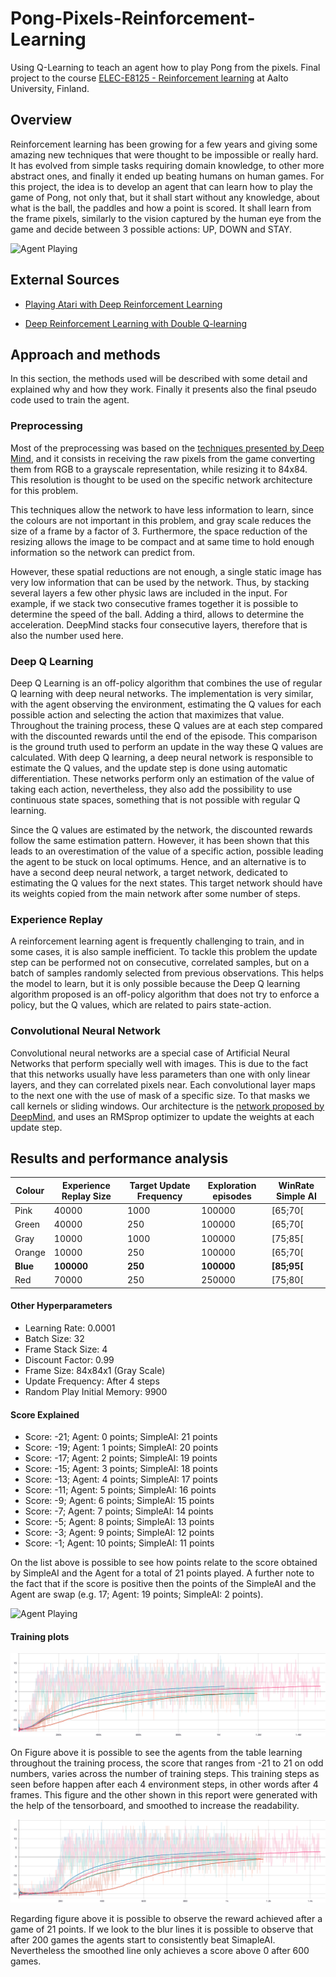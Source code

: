 # Pong-Pixels-Reinforcement-Learning

Using Q-Learning to teach an agent how to play Pong from the pixels. Final project to the course [ELEC-E8125 - Reinforcement learning](https://mycourses.aalto.fi/course/view.php?id=24753) at Aalto University, Finland.


## Overview 

Reinforcement learning has been growing for a few years and giving some amazing new techniques that were thought to be impossible or really hard. It has evolved from simple tasks requiring domain knowledge, to other more abstract ones, and finally it ended up beating humans on human games. For this project, the idea is to develop an agent that can learn how to play the game of Pong, not only that, but it shall start without any knowledge, about what is the ball, the paddles and how a point is scored. It shall learn from the frame pixels, similarly to the vision captured by the human eye from the game and decide between 3 possible actions: UP, DOWN and STAY.

![Agent Playing](https://raw.githubusercontent.com/NetoPedro/Pong-Pixels-Reinforcement-Learning/master/images/image_2.png)

## External Sources 

- [Playing Atari with Deep Reinforcement Learning](https://arxiv.org/pdf/1312.5602.pdf)

- [Deep Reinforcement Learning with Double Q-learning](https://arxiv.org/pdf/1509.06461.pdf)


## Approach and methods

In this section, the methods used will be described with some detail and explained why and how they work. Finally it presents also the final pseudo code used to train the agent. 

### Preprocessing

Most of the preprocessing was based on the [techniques presented by Deep Mind](https://arxiv.org/pdf/1312.5602.pdf), and it consists in receiving the raw pixels from the game converting them from RGB to a grayscale representation, while resizing it to 84x84. This resolution is thought to be used on the specific network architecture for this problem. 

This techniques allow the network to have less information to learn, since the colours are not important in this problem, and gray scale reduces the size of a frame by a factor of 3. Furthermore, the space reduction of the resizing allows the image to be compact and at same time to hold enough information so the network can predict from. 

However, these spatial reductions are not enough, a single static image has very low information that can be used by the network. Thus, by stacking several layers a few other physic laws are included in the input. For example, if we stack two consecutive frames together it is possible to determine the speed of the ball. Adding a third, allows to determine the acceleration. DeepMind stacks four consecutive layers, therefore that is also the number used here. 

### Deep Q Learning

Deep Q Learning is an off-policy algorithm that combines the use of regular Q learning with deep neural networks. The implementation is very similar, with the agent observing the environment, estimating the Q values for each possible action and selecting the action that maximizes that value.  Throughout the training process, these Q values are at each step compared with the discounted rewards until the end of the episode. This comparison is the ground truth used to perform an update in the way these Q values are calculated. With deep Q learning, a deep neural network is responsible to estimate the Q values, and the update step is done using automatic differentiation. These networks perform only an estimation of the value of taking each action, nevertheless, they also add the possibility to use continuous state spaces, something that is not possible with regular Q learning.  

Since the Q values are estimated by the network, the discounted rewards follow the same estimation pattern. However, it has been shown that this leads to an overestimation of the value of a specific action, possible leading the agent to be stuck on local optimums. Hence, and an alternative is to have a second deep neural network, a target network, dedicated to estimating the Q values for the next states. This target network should have its weights copied from the main network after some number of steps. 

### Experience Replay

A reinforcement learning agent is frequently challenging to train, and in some cases, it is also sample inefficient. To tackle this problem the update step can be performed not on consecutive, correlated samples, but on a batch of samples randomly selected from previous observations. This helps the model to learn, but it is only possible because the Deep Q learning algorithm proposed is an off-policy algorithm that does not try to enforce a policy, but the Q values, which are related to pairs state-action. 

### Convolutional Neural Network

Convolutional neural networks are a special case of Artificial Neural Networks that perform specially well with images. This is due to the fact that this networks usually have less parameters than one with only linear layers, and they can correlated pixels near. Each convolutional layer maps to the next one with the use of mask of a specific size. To that masks we call kernels or sliding windows. Our architecture is the [network proposed by DeepMind](https://arxiv.org/pdf/1509.06461.pdf), and uses an RMSprop optimizer to update the weights at each update step. 




## Results and performance analysis

| Colour  | Experience Replay Size | Target Update Frequency  | Exploration episodes | WinRate Simple AI  | 
| ------------- | ------------- | ------------- | ------------- | ------------- |
| Pink  | 40000 | 1000  | 100000  | \[65;70\[  | 
| Green  | 40000  | 250  | 100000  | \[65;70\[   | 
| Gray  | 10000  | 1000  | 100000  | \[75;85\[  | 
| Orange  | 10000  | 250  | 100000  | \[65;70\[  | 
| **Blue**  | **100000**  | **250**  | **100000**  | **\[85;95\[**  | 
| Red  | 70000  | 250  | 250000  | \[75;80\[  | 

#### Other Hyperparameters 


- Learning Rate: 0.0001
- Batch Size: 32
- Frame Stack Size: 4
- Discount Factor: 0.99
- Frame Size: 84x84x1 (Gray Scale)
- Update Frequency: After 4 steps
- Random Play Initial Memory: 9900

#### Score Explained

- Score: -21; Agent: 0 points; SimpleAI: 21 points
- Score: -19; Agent: 1 points; SimpleAI: 20 points
- Score: -17; Agent: 2 points; SimpleAI: 19 points
- Score: -15; Agent: 3 points; SimpleAI: 18 points
- Score: -13; Agent: 4 points; SimpleAI: 17 points
- Score: -11; Agent: 5 points; SimpleAI: 16 points
- Score: -9; Agent: 6 points; SimpleAI: 15 points
- Score: -7; Agent: 7 points; SimpleAI: 14 points
- Score: -5; Agent: 8 points; SimpleAI: 13 points
- Score: -3; Agent: 9 points; SimpleAI: 12 points
- Score: -1; Agent: 10 points; SimpleAI: 11 points

On the list above is possible to see how points relate to the score obtained by SimpleAI and the Agent for a total of 21 points played. A further note to the fact that if the score is positive then the points of the SimpleAI and the Agent are swap (e.g. 17; Agent: 19 points; SimpleAI: 2 points).


![Agent Playing](https://raw.githubusercontent.com/NetoPedro/Pong-Pixels-Reinforcement-Learning/master/images/image_2.png)

#### Training plots 

![Train plot1](./images/Reward_score_steos.svg "Score per training steps")

On Figure above it is possible to see the agents from the table learning throughout the training process, the score that ranges from -21 to 21 on odd numbers, varies across the number of training steps. This training steps as seen before happen after each 4 environment steps, in other words after 4 frames. This figure and the other shown in this report were generated with the help of the tensorboard, and smoothed to increase the readability. 


![Train plot2](./images/Reward_score.svg "Score per games")

Regarding figure above it is possible to observe the reward achieved after a game of 21 points. If we look to the blur lines it is possible to observe that after 200 games the agents start to consistently beat SimapleAI. Nevertheless the smoothed line only achieves a score above 0 after 600 games. 
